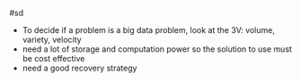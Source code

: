 #sd

- To decide if a problem is a big data problem, look at the 3V: volume, variety, velocity
- need a lot of storage and computation power so the solution to use must be cost effective
- need a good recovery strategy
